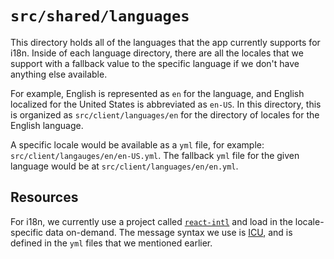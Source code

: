 # `src/shared/languages`

This directory holds all of the languages that the app currently supports for i18n. Inside of each language directory, there are all the locales that we support with a fallback value to the specific language if we don't have anything else available.

For example, English is represented as `en` for the language, and English localized for the United States is abbreviated as `en-US`. In this directory, this is organized as `src/client/languages/en` for the directory of locales for the English language.

A specific locale would be available as a `yml` file, for example: `src/client/langauges/en/en-US.yml`. The fallback `yml` file for the given
language would be at `src/client/languages/en/en.yml`.

## Resources

For i18n, we currently use a project called [`react-intl`](https://github.com/yahoo/react-intl) and load in the locale-specific data on-demand. The message syntax we use is [ICU](https://formatjs.io/guides/message-syntax/), and is defined in the `yml` files that we mentioned earlier.
